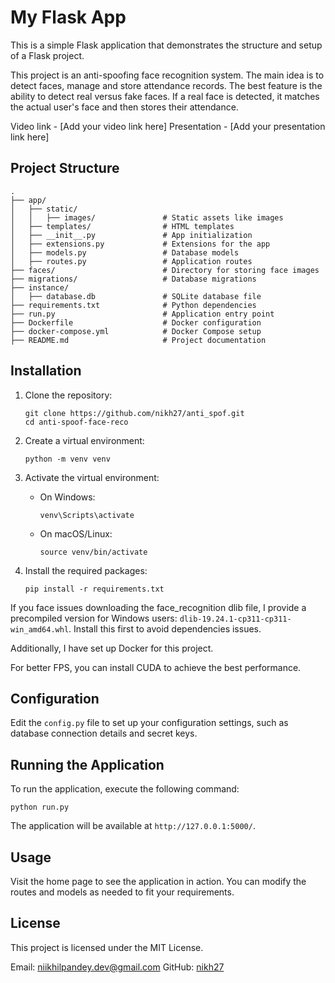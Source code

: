 # My Flask App

This is a simple Flask application that demonstrates the structure and setup of a Flask project.

This project is an anti-spoofing face recognition system. The main idea is to detect faces, manage and store attendance records. The best feature is the ability to detect real versus fake faces. If a real face is detected, it matches the actual user's face and then stores their attendance.

Video link - [Add your video link here]
Presentation - [Add your presentation link here]

## Project Structure

```
.
├── app/
│   ├── static/
│   │   ├── images/               # Static assets like images
│   ├── templates/                # HTML templates
│   ├── __init__.py               # App initialization
│   ├── extensions.py             # Extensions for the app
│   ├── models.py                 # Database models
│   ├── routes.py                 # Application routes
├── faces/                        # Directory for storing face images
├── migrations/                   # Database migrations
├── instance/
│   ├── database.db               # SQLite database file
├── requirements.txt              # Python dependencies
├── run.py                        # Application entry point
├── Dockerfile                    # Docker configuration
├── docker-compose.yml            # Docker Compose setup
├── README.md                     # Project documentation
```

## Installation

1. Clone the repository:
   ```
   git clone https://github.com/nikh27/anti_spof.git
   cd anti-spoof-face-reco
   ```

2. Create a virtual environment:
   ```
   python -m venv venv
   ```

3. Activate the virtual environment:
   - On Windows:
     ```
     venv\Scripts\activate
     ```
   - On macOS/Linux:
     ```
     source venv/bin/activate
     ```

4. Install the required packages:
   ```
   pip install -r requirements.txt
   ```

If you face issues downloading the face_recognition dlib file, I provide a precompiled version for Windows users: `dlib-19.24.1-cp311-cp311-win_amd64.whl`. Install this first to avoid dependencies issues.

Additionally, I have set up Docker for this project.

For better FPS, you can install CUDA to achieve the best performance.

## Configuration

Edit the `config.py` file to set up your configuration settings, such as database connection details and secret keys.

## Running the Application

To run the application, execute the following command:
```
python run.py
```

The application will be available at `http://127.0.0.1:5000/`.

## Usage

Visit the home page to see the application in action. You can modify the routes and models as needed to fit your requirements.

## License

This project is licensed under the MIT License.

Email: niikhilpandey.dev@gmail.com
GitHub: [nikh27](https://github.com/nikh27)